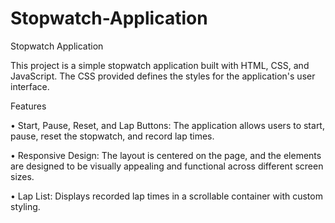 # Stopwatch-Application

Stopwatch Application

This project is a simple stopwatch application built with HTML, CSS, and JavaScript. The CSS provided defines the styles for the application's user interface.

Features

•	Start, Pause, Reset, and Lap Buttons: The application allows users to start, pause, reset the stopwatch, and record lap times.

•	Responsive Design: The layout is centered on the page, and the elements are designed to be visually appealing and functional across different screen sizes.

•	Lap List: Displays recorded lap times in a scrollable container with custom styling.
